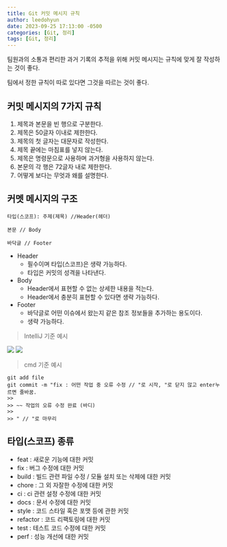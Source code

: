 ```yaml
---
title: Git 커밋 메시지 규칙
author: leedohyun
date: 2023-09-25 17:13:00 -0500
categories: [Git, 정리]
tags: [Git, 정리]
---
```


팀원과의 소통과 편리한 과거 기록의 추적을 위해 커밋 메시지는 규칙에 맞게 잘 작성하는 것이 좋다.

팀에서 정한 규칙이 따로 있다면 그것을 따르는 것이 좋다.

## 커밋 메시지의 7가지 규칙

1. 제목과 본문을 빈 행으로 구분한다.
2. 제목은 50글자 이내로 제한한다.
3. 제목의 첫 글자는 대문자로 작성한다.
4. 제목 끝에는 마침표를 넣지 않는다.
5. 제목은 명령문으로 사용하며 과거형을 사용하지 않는다.
6. 본문의 각 행은 72글자 내로 제한한다.
7. 어떻게 보다는 무엇과 왜를 설명한다.

## 커멧 메시지의 구조

```git
타입(스코프): 주제(제목) //Header(헤더)

본문 // Body

바닥글 // Footer
```
- Header 
	- 필수이며 타입(스코프)은 생략 가능하다.
	- 타입은 커밋의 성격을 나타낸다.
- Body
	- Header에서 표현할 수 없는 상세한 내용을 적는다.
	- Header에서 충분히 표현할 수 있다면 생략 가능하다.
- Footer
	- 바닥글로 어떤 이슈에서 왔는지 같은 참조 정보들을 추가하는 용도이다.
	- 생략 가능하다. 


> IntelliJ 기준 예시

![](https://blog.kakaocdn.net/dn/KiO0p/btsv5iPOIMD/KkfYAcF0xHfFadwxN0D0JK/img.png)
![](https://blog.kakaocdn.net/dn/dt81lk/btsv7gEcSim/pcuGrt8JIQXYs0gDIEJZH1/img.png)

> cmd 기준 예시

```
git add file
git commit -m "fix : 어떤 작업 중 오류 수정 // "로 시작, "로 닫지 않고 enter누르면 줄바꿈. 
>>
>> ~~ 작업의 오류 수정 완료 (바디)
>>
>> " // "로 마무리
```



## 타입(스코프) 종류

- feat : 새로운 기능에 대한 커밋
- fix : 버그 수정에 대한 커밋
- build : 빌드 관련 파일 수정 / 모듈 설치 또는 삭제에 대한 커밋
- chore : 그 외 자잘한 수정에 대한 커밋
- ci : ci 관련 설정 수정에 대한 커밋
- docs : 문서 수정에 대한 커밋
- style : 코드 스타일 혹은 포맷 등에 관한 커밋
- refactor : 코드 리팩토링에 대한 커밋
- test : 테스트 코드 수정에 대한 커밋
- perf : 성능 개선에 대한 커밋

